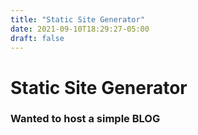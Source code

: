 ```yaml
---
title: "Static Site Generator"
date: 2021-09-10T18:29:27-05:00
draft: false
---
```

# Static Site Generator
### Wanted to host a simple BLOG